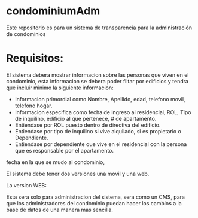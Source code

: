 # condominiumAdm
Este repositorio es para un sistema de transparencia para la administración de condominios

# Requisitos:

El sistema debera mostrar informacion sobre las personas que viven en el condominio, esta informacion se debera poder filtar por edificios y tendra que incluir minimo la siguiente informacion:
* Informacion primordial como Nombre, Apellido, edad, telefono movil, telefono hogar. 
* Informacion especifica como fecha de ingreso al residencial, ROL, Tipo de inquilino, edificio al que pertenece, # de apartamento.
 * Entiendase por ROL puesto dentro de directiva del edificio.
 * Entiendase por tipo de inquilino si vive alquilado, si es propietario o Dependiente.
  * Entiendase por dependiente que vive en el residencial con la persona que es responsable por el apartamento.


fecha en la que se mudo al condominio, 

El sistema debe tener dos versiones una movil y una web.

La version WEB:

Esta sera solo para administracion del sistema, sera como un CMS, para que los administradores del condominio puedan hacer los cambios a la base de datos de una manera mas sencilla.

